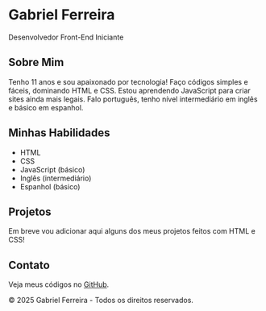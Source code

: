 <!DOCTYPE html>
<html lang="pt-br">
<head>
  <meta charset="UTF-8" />
  <meta name="viewport" content="width=device-width, initial-scale=1.0" />
</head>
<body>
  <h1>Gabriel Ferreira</h1>
  <p>Desenvolvedor Front-End Iniciante</p>

  <h2>Sobre Mim</h2>
  <p>Tenho 11 anos e sou apaixonado por tecnologia! Faço códigos simples e fáceis, dominando HTML e CSS. Estou aprendendo JavaScript para criar sites ainda mais legais. Falo português, tenho nível intermediário em inglês e básico em espanhol.</p>

  <h2>Minhas Habilidades</h2>
  <ul>
    <li>HTML</li>
    <li>CSS</li>
    <li>JavaScript (básico)</li>
    <li>Inglês (intermediário)</li>
    <li>Espanhol (básico)</li>
  </ul>

  <h2>Projetos</h2>
  <p>Em breve vou adicionar aqui alguns dos meus projetos feitos com HTML e CSS!</p>

  <h2>Contato</h2>
  <p>Veja meus códigos no <a href="https://github.com/seu-usuario" target="_blank">GitHub</a>.</p>

  <footer>
    <p>&copy; 2025 Gabriel Ferreira - Todos os direitos reservados.</p>
  </footer>
</body>
</html>
